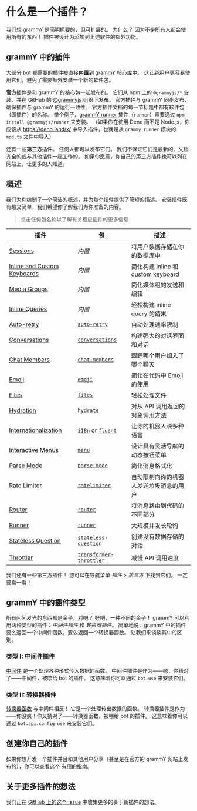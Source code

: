 # 什么是一个插件？

我们想 grammY 是简明扼要的，但可扩展的。
为什么？
因为不是所有人都会使用所有的东西！
插件被设计为添加到上述软件的额外功能。

## grammY 中的插件

大部分 bot 都需要的插件被直接**内置**到 grammY 核心库中。
这让新用户更容易使用它们，避免了需要额外安装一个新的软件包。

**官方**插件是和 grammY 的核心包一起发布的。
它们从 npm 上的 `@grammyjs/*` 安装，并在 GitHub 的 [@grammyjs](https://github.com/grammyjs) 组织下发布。
官方插件与 grammY 同步发布，确保插件与 grammY 的运行一致性。
官方插件文档的每一节标题中都有软件包（即插件）的名称。
举个例子，[grammY runner](./runner) 插件（`runner`）需要通过 `npm install @grammyjs/runner` 来安装。
（如果你在使用 Deno 而不是 Node.js，你应该从 <https://deno.land/x/> 中导入插件，也就是从 `grammy_runner` 模块的 `mod.ts` 文件中导入）

还有一些**第三方**插件。
任何人都可以发布它们。
我们不保证它们是最新的、文档齐全的或与其他插件一起工作的。
如果你愿意，你自己的第三方插件也可以列在网站上，让更多的人知道。

## 概述

我们为你编制了一个简洁的概述，并为每个插件提供了简短的描述。
安装插件既有趣又简单，我们希望你了解我们为你准备的内容。

> 点击任何包名称以了解有关相应插件的更多信息

| 插件                                       | 包                                                 | 描述                                   |
| ------------------------------------------ | -------------------------------------------------- | -------------------------------------- |
| [Sessions](./session)                      | _内置_                                             | 将用户数据存储在你的数据库中           |
| [Inline and Custom Keyboards](./keyboard)  | _内置_                                             | 简化构建 inline 和 custom keyboard     |
| [Media Groups](./media-group)              | _内置_                                             | 简化媒体组的发送和编辑                 |
| [Inline Queries](./inline-query)           | _内置_                                             | 轻松构建 inline query 的结果           |
| [Auto-retry](./auto-retry)                 | [`auto-retry`](./auto-retry)                       | 自动处理速率限制                       |
| [Conversations](./conversations)           | [`conversations`](./conversations)                 | 构建强大的对话界面和对话               |
| [Chat Members](./chat-members)             | [`chat-members`](./chat-members)                   | 跟踪哪个用户加入了哪个聊天             |
| [Emoji](./emoji)                           | [`emoji`](./emoji)                                 | 简化在代码中 Emoji 的使用              |
| [Files](./files)                           | [`files`](./files)                                 | 轻松处理文件                           |
| [Hydration](./hydrate)                     | [`hydrate`](./hydrate)                             | 对从 API 调用返回的对象调用方法        |
| [Internationalization](./i18n)             | [`i18n`](./i18n) or [`fluent`](./fluent)           | 让你的机器人说多种语言                 |
| [Interactive Menus](./menu)                | [`menu`](./menu)                                   | 设计具有灵活导航的动态按钮菜单         |
| [Parse Mode](./parse-mode)                 | [`parse-mode`](./parse-mode)                       | 简化消息格式化                         |
| [Rate Limiter](./ratelimiter)              | [`ratelimiter`](./ratelimiter)                     | 自动限制向你的机器人发送垃圾消息的用户 |
| [Router](./router)                         | [`router`](./router)                               | 将消息路由到代码的不同部分             |
| [Runner](./runner)                         | [`runner`](./runner)                               | 大规模并发长轮询                       |
| [Stateless Question](./stateless-question) | [`stateless-question`](./stateless-question)       | 创建没有数据存储的对话                 |
| [Throttler](./transformer-throttler)       | [`transformer-throttler`](./transformer-throttler) | 减慢 API 调用速度                      |

我们还有一些第三方插件！
您可以在导航菜单 _插件_ > _第三方_ 下找到它们。
一定要看一看！

## grammY 中的插件类型

所有闪闪发光的东西都是金子，对吧？
好吧，一种不同的金子！
grammY 可以利用两种类型的插件：_中间件插件_ 和 _转换器插件_。
简单地说，grammY 中的插件要么返回一个中间件函数，要么返回一个转换器函数。
让我们来谈谈其中的区别。

### 类型 I: 中间件插件

[中间件](../guide/middleware) 是一个处理各种形式传入数据的函数。
中间件插件是作为——嗯，你猜对了——中间件，被喂给 bot 的插件。
这意味着你可以通过 `bot.use` 来安装它们。

### 类型 II: 转换器插件

[转换器函数](../advanced/transformers) 与中间件相反！
它是一个处理传出数据的函数。
转换器插件是作为——你没疯！你又猜对了——转换器函数，被喂给 bot 的插件。
这意味着你可以通过 `bot.api.config.use` 来安装它们。

## 创建你自己的插件

如果你想开发一个插件并且和其他用户分享（甚至是在官方的 grammY 网站上发布的），你可以查看这个 [有用的指南](./guide)。

## 关于更多插件的想法

我们正在 [GitHub 上的这个 issue](https://github.com/grammyjs/grammY/issues/110) 中收集更多的关于新插件的想法。
